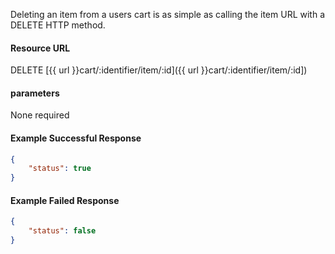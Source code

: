 <!--
@title Delete item from cart
@author Moltin Ltd
@description Removes an item from the cart
@order 4.6

@sidebar 1
@family Cart
@rate No
@auth Yes
@format JSON
@http DELETE
@version beta
-->


Deleting an item from a users cart is as simple as calling the item URL with a DELETE HTTP method.


#### Resource URL
DELETE [{{ url }}cart/:identifier/item/:id]({{ url }}cart/:identifier/item/:id])


#### parameters
None required

<!--code-->
#### Example Successful Response
``` json
{
    "status": true
}
```

#### Example Failed Response
``` json
{
    "status": false
}
```
<!--/code-->